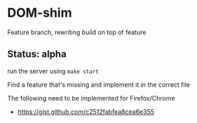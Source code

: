 # DOM-shim

Feature branch, rewriting build on top of feature

## Status: alpha

run the server using `make start`

Find a feature that's missing and implement it in the correct file

The following need to be implemented for Firefox/Chrome

 - https://gist.github.com/c2512fabfea8cea6e355